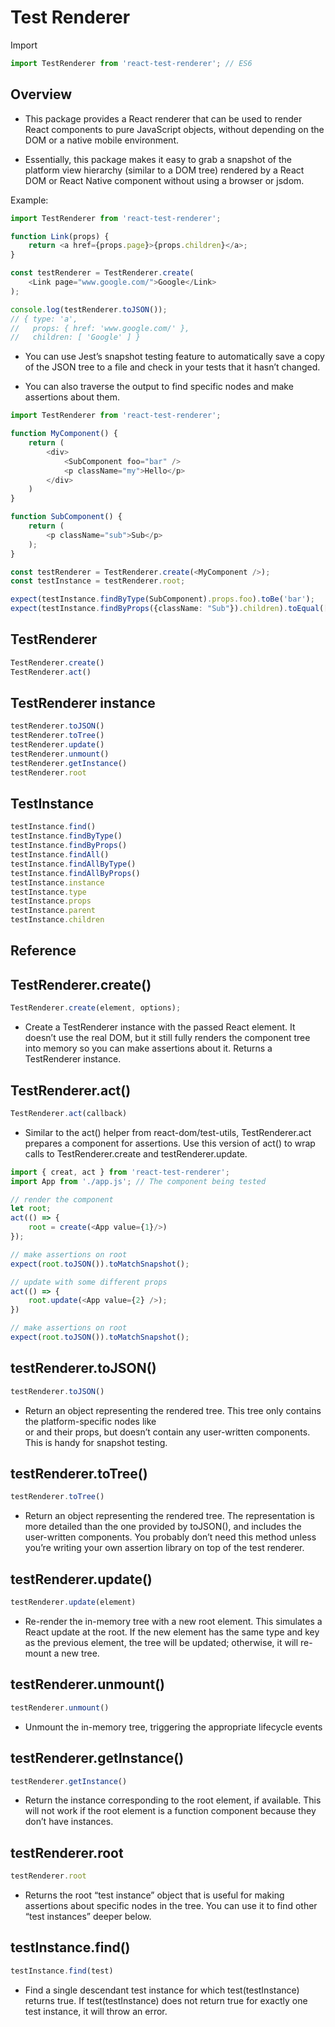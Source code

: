 # Test Renderer

Import

```ts
import TestRenderer from 'react-test-renderer'; // ES6
```

## Overview

* This package provides a React renderer that can be used to render React components to pure JavaScript objects, without depending on the DOM or a native mobile environment.

* Essentially, this package makes it easy to grab a snapshot of the platform view hierarchy (similar to a DOM tree) rendered by a React DOM or React Native component without using a browser or jsdom.


Example:

```ts
import TestRenderer from 'react-test-renderer';

function Link(props) {
    return <a href={props.page}>{props.children}</a>;
}

const testRenderer = TestRenderer.create(
    <Link page="www.google.com/">Google</Link>
);

console.log(testRenderer.toJSON());
// { type: 'a',
//   props: { href: 'www.google.com/' },
//   children: [ 'Google' ] }
```

* You can use Jest’s snapshot testing feature to automatically save a copy of the JSON tree to a file and check in your tests that it hasn’t changed.

* You can also traverse the output to find specific nodes and make assertions about them.

```ts
import TestRenderer from 'react-test-renderer';

function MyComponent() {
    return (
        <div>
            <SubComponent foo="bar" />
            <p className="my">Hello</p>
        </div>
    )
}

function SubComponent() {
    return (
        <p className="sub">Sub</p>
    );
}

const testRenderer = TestRenderer.create(<MyComponent />);
const testInstance = testRenderer.root;

expect(testInstance.findByType(SubComponent).props.foo).toBe('bar');
expect(testInstance.findByProps({className: "Sub"}).children).toEqual(['Sub']);
```

## TestRenderer

```ts
TestRenderer.create()
TestRenderer.act()
```

## TestRenderer instance

```ts
testRenderer.toJSON()
testRenderer.toTree()
testRenderer.update()
testRenderer.unmount()
testRenderer.getInstance()
testRenderer.root
```

## TestInstance

```ts
testInstance.find()
testInstance.findByType()
testInstance.findByProps()
testInstance.findAll()
testInstance.findAllByType()
testInstance.findAllByProps()
testInstance.instance
testInstance.type
testInstance.props
testInstance.parent
testInstance.children
```

## Reference

## TestRenderer.create()

```ts
TestRenderer.create(element, options);
```

* Create a TestRenderer instance with the passed React element. It doesn’t use the real DOM, but it still fully renders the component tree into memory so you can make assertions about it. Returns a TestRenderer instance.

## TestRenderer.act()

```ts
TestRenderer.act(callback)
```

* Similar to the act() helper from react-dom/test-utils, TestRenderer.act prepares a component for assertions. Use this version of act() to wrap calls to TestRenderer.create and testRenderer.update.

```ts
import { creat, act } from 'react-test-renderer';
import App from './app.js'; // The component being tested

// render the component
let root;
act(() => {
    root = create(<App value={1}/>)
});

// make assertions on root
expect(root.toJSON()).toMatchSnapshot();

// update with some different props
act(() => {
    root.update(<App value={2} />);
})

// make assertions on root
expect(root.toJSON()).toMatchSnapshot();
```

## testRenderer.toJSON()

```ts
testRenderer.toJSON()
```

* Return an object representing the rendered tree. This tree only contains the platform-specific nodes like <div> or <View> and their props, but doesn’t contain any user-written components. This is handy for snapshot testing.

## testRenderer.toTree()

```ts
testRenderer.toTree()
```

* Return an object representing the rendered tree. The representation is more detailed than the one provided by toJSON(), and includes the user-written components. You probably don’t need this method unless you’re writing your own assertion library on top of the test renderer.

## testRenderer.update()

```ts
testRenderer.update(element)
```

* Re-render the in-memory tree with a new root element. This simulates a React update at the root. If the new element has the same type and key as the previous element, the tree will be updated; otherwise, it will re-mount a new tree.

## testRenderer.unmount()

```ts
testRenderer.unmount()
```

* Unmount the in-memory tree, triggering the appropriate lifecycle events

## testRenderer.getInstance()

```ts
testRenderer.getInstance()
```

* Return the instance corresponding to the root element, if available. This will not work if the root element is a function component because they don’t have instances.

## testRenderer.root

```ts
testRenderer.root
```

* Returns the root “test instance” object that is useful for making assertions about specific nodes in the tree. You can use it to find other “test instances” deeper below.

## testInstance.find()

```ts
testInstance.find(test)
```

* Find a single descendant test instance for which test(testInstance) returns true. If test(testInstance) does not return true for exactly one test instance, it will throw an error.


